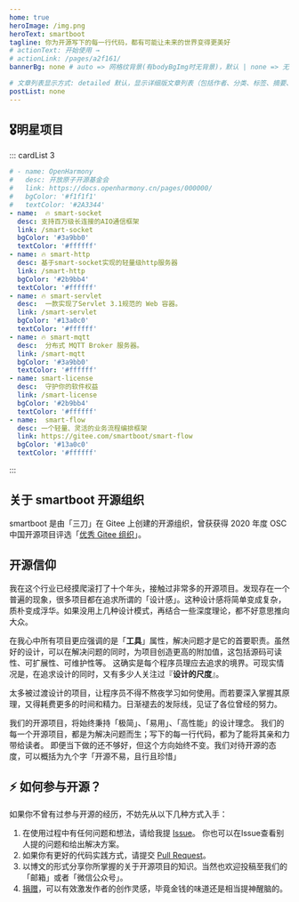 ```yaml
---
home: true
heroImage: /img.png
heroText: smartboot
tagline: 你为开源写下的每一行代码，都有可能让未来的世界变得更美好
# actionText: 开始使用 →
# actionLink: /pages/a2f161/
bannerBg: none # auto => 网格纹背景(有bodyBgImg时无背景)，默认 | none => 无 | '大图地址' | background: 自定义背景样式       提示：如发现文本颜色不适应你的背景时可以到palette.styl修改$bannerTextColor变量

# 文章列表显示方式: detailed 默认，显示详细版文章列表（包括作者、分类、标签、摘要、分页等）| simple => 显示简约版文章列表（仅标题和日期）| none 不显示文章列表
postList: none
---
```


[//]: # (<p align="center">)

[//]: # (  <a class="become-sponsor" href="donation.html">支持smartboot</a>)

[//]: # (</p>)

<style>
.become-sponsor {
  padding: 20px 40px;
  display: inline-block;
  color: #ffffff;
  border-radius: 10px;
  box-sizing: border-box;
  border: 1px solid #11a8cd;
  background-color: #2474b5;
}
</style>

## 🎖明星项目
::: cardList 3
```yaml
# - name: OpenHarmony
#   desc: 开放原子开源基金会
#   link: https://docs.openharmony.cn/pages/000000/
#   bgColor: '#f1f1f1'
#   textColor: '#2A3344'
- name:  🔥 smart-socket
  desc: 支持百万级长连接的AIO通信框架
  link: /smart-socket
  bgColor: '#3a9bb0'
  textColor: '#ffffff'
- name: 🔥 smart-http
  desc: 基于smart-socket实现的轻量级http服务器
  link: /smart-http
  bgColor: '#2b9bb4'
  textColor: '#ffffff'
- name: 🔥 smart-servlet
  desc:  一款实现了Servlet 3.1规范的 Web 容器。
  link: /smart-servlet
  bgColor: '#13a0c0'
  textColor: '#ffffff'
- name: 🔥 smart-mqtt
  desc:  分布式 MQTT Broker 服务器。
  link: /smart-mqtt
  bgColor: '#3a9bb0'
  textColor: '#ffffff'
- name: smart-license
  desc:  守护你的软件权益
  link: /smart-license
  bgColor: '#2b9bb4'
  textColor: '#ffffff'
- name:  smart-flow
  desc: 一个轻量、灵活的业务流程编排框架
  link: https://gitee.com/smartboot/smart-flow
  bgColor: '#13a0c0'
  textColor: '#ffffff'
```
:::


## 关于 smartboot 开源组织
smartboot 是由「三刀」在 Gitee 上创建的开源组织，曾获获得 2020 年度 OSC 中国开源项目评选「[优秀 Gitee 组织](https://www.oschina.net/question/2918182_2320117)」。

## 开源信仰
我在这个行业已经摸爬滚打了十个年头，接触过非常多的开源项目。发现存在一个普遍的现象，很多项目都在追求所谓的「设计感」。这种设计感将简单变成复杂，质朴变成浮华。如果没用上几种设计模式，再结合一些深度理论，都不好意思推向大众。

在我心中所有项目更应强调的是「**工具**」属性，解决问题才是它的首要职责。虽然好的设计，可以在解决问题的同时，为项目创造更高的附加值，这包括源码可读性、可扩展性、可维护性等。
这确实是每个程序员理应去追求的境界。可现实情况是，在追求设计的同时，又有多少人关注过『**设计的尺度**』。

太多被过渡设计的项目，让程序员不得不熬夜学习如何使用。而若要深入掌握其原理，又得耗费更多的时间和精力。日渐褪去的发际线，见证了各位曾经的努力。

我们的开源项目，将始终秉持「极简」、「易用」、「高性能」的设计理念。
我们的每一个开源项目，都是为解决问题而生；写下的每一行代码，都为了能将其亲和力带给读者。
即便当下做的还不够好，但这个方向始终不变。我们对待开源的态度，可以概括为九个字「开源不易，且行且珍惜」
## ⚡ 如何参与开源？

如果你不曾有过参与开源的经历，不妨先从以下几种方式入手：

1. 在使用过程中有任何问题和想法，请给我提 [Issue](https://gitee.com/organizations/smartboot/issues)。 你也可以在Issue查看别人提的问题和给出解决方案。
2. 如果你有更好的代码实践方式，请提交 [Pull Request](https://gitee.com/organizations/smartboot/pull_requests)。
3. 以博文的形式分享你所掌握的关于开源项目的知识。当然也欢迎投稿至我们的「邮箱」或者「微信公众号」。
4. [捐赠](donation.md)，可以有效激发作者的创作灵感，毕竟金钱的味道还是相当提神醒脑的。


<!-- AD -->

[//]: # (<div class="wwads-cn wwads-horizontal page-wwads" data-id="136"></div>)
<style>
  .page-wwads{
    width:100%!important;
    min-height: 0;
    margin: 0;
  }
  .page-wwads .wwads-img img{
    width:80px!important;
  }
  .page-wwads .wwads-poweredby{
    width: 40px;
    position: absolute;
    right: 25px;
    bottom: 3px;
  }
  .wwads-content .wwads-text, .page-wwads .wwads-text{
    height: 100%;
    padding-top: 5px;
    display: block;
  }
</style>
